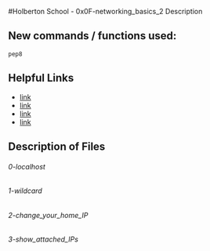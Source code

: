 #Holberton School - 0x0F-networking_basics_2
Description

## New commands / functions used:
``pep8``

## Helpful Links
* [link](https://en.wikipedia.org/wiki/Localhost)
* [link](https://en.wikipedia.org/wiki/0.0.0.0)
* [link](http://www.makeuseof.com/tag/modify-manage-hosts-file-linux/)
* [link](http://www.thegeekstuff.com/2012/04/nc-command-examples/)

## Description of Files
<h6>0-localhost</h6>

<h6>1-wildcard</h6>

<h6>2-change_your_home_IP</h6>

<h6>3-show_attached_IPs</h6>

